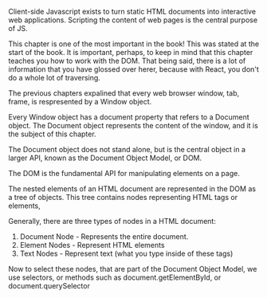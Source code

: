 Client-side Javascript exists to turn static HTML documents into interactive web applications. Scripting the content of web pages is the central purpose of JS.

This chapter is one of the most important in the book!
This was stated at the start of the book. It is important, perhaps, to keep in mind that this chapter teaches you how to work with the DOM. That being said, there is a lot of information that you have glossed over herer, because with React, you don't do a whole lot of traversing.

The previous chapters expalined that every web browser window, tab, frame, is respresented by a Window object.

Every Window object has a document property that refers to a Document object. The Document object represents the content of the window, and it is the subject of this chapter. 

The Document object does not stand alone, but is the central object in a larger API, known as the Document Object Model, or DOM.

The DOM is the fundamental API for manipulating elements on a page.

The nested elements of an HTML document are represented in the DOM as a tree of objects. This tree contains nodes representing HTML tags or elements,

Generally, there are three types of nodes in a HTML document:
1) Document Node - Represents the entire document.
2) Element Nodes - Represent HTML elements
3) Text Nodes - Represent text (what you type inside of these tags)

Now to select these nodes, that are part of the Document Object Model, we use selectors, or methods such as document.getElementById, or document.querySelector
